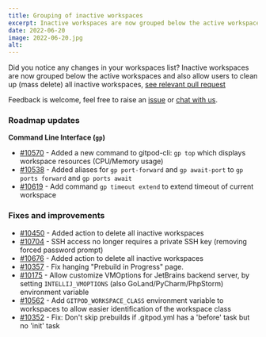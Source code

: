 ```yaml
---
title: Grouping of inactive workspaces
excerpt: Inactive workspaces are now grouped below the active workspaces and also allow users to clean up (mass delete) all inactive workspaces
date: 2022-06-20
image: 2022-06-20.jpg
alt:
---
```


<script>
  import Contributors from "$lib/components/changelog/contributors.svelte";
</script>

Did you notice any changes in your workspaces list? Inactive workspaces are now grouped below the active workspaces and also allow users to clean up (mass delete) all inactive workspaces, [see relevant pull request](https://github.com/gitpod-io/gitpod/pull/10450)

Feedback is welcome, feel free to raise an [issue](https://github.com/gitpod-io/gitpod/issues/new?assignees=&labels=bug&template=bug_report.yml) or [chat with us](https://www.gitpod.io/chat).

<Contributors usernames="david-bakin,easyCZ,gtsiolis,svenefftinge" />

### Roadmap updates

<div class="mt-medium">

**Command Line Interface (`gp`)**

- [#10570](https://github.com/gitpod-io/gitpod/pull/10570) - Added a new command to gitpod-cli: `gp top` which displays workspace resources (CPU/Memory usage) <Contributors usernames="akosyakov,andreafalzetti,filiptronicek" />
- [#10538](https://github.com/gitpod-io/gitpod/pull/10538) - Added aliases for `gp port-forward` and `gp await-port` to `gp ports forward` and `gp ports await` <Contributors usernames="CuriousCorrelation,akosyakov,andreafalzetti,iQQBot,loujaybee,mustard-mh" />
- [#10619](https://github.com/gitpod-io/gitpod/pull/10619) - Add command `gp timeout extend` to extend timeout of current workspace <Contributors usernames="akosyakov,geropl,iQQBot,mustard-mh" />

</div>

### Fixes and improvements

- [#10450](https://github.com/gitpod-io/gitpod/pull/10450) - Added action to delete all inactive workspaces <Contributors usernames="david-bakin,easyCZ,gtsiolis,svenefftinge" />
- [#10704](https://github.com/gitpod-io/gitpod/pull/10704) - SSH access no longer requires a private SSH key (removing forced password prompt) <Contributors usernames="MrSimonEmms,akosyakov,aledbf,iQQBot" />
- [#10676](https://github.com/gitpod-io/gitpod/pull/10676) - Added action to delete all inactive workspaces <Contributors usernames="AlexTugarev,gtsiolis,svenefftinge" />
- [#10357](https://github.com/gitpod-io/gitpod/pull/10357) - Fix hanging "Prebuild in Progress" page. <Contributors usernames="AlexTugarev,easyCZ,geropl" />
- [#10175](https://github.com/gitpod-io/gitpod/pull/10175) - Allow customize VMOptions for JetBrains backend server, by setting `INTELLIJ_VMOPTIONS` (also GoLand/PyCharm/PhpStorm) environment variable <Contributors usernames="akosyakov,iQQBot,yaohui-wyh" />
- [#10562](https://github.com/gitpod-io/gitpod/pull/10562) - Add `GITPOD_WORKSPACE_CLASS` environment variable to workspaces to allow easier identification of the workspace class <Contributors usernames="Furisto,sagor999" />
- [#10352](https://github.com/gitpod-io/gitpod/pull/10352) - Fix: Don't skip prebuilds if .gitpod.yml has a 'before' task but no 'init' task <Contributors usernames="jankeromnes,jldec" />
